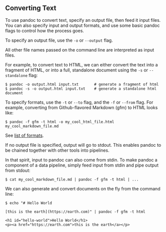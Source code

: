 ## Converting Text

To use pandoc to convert text, specify an output file, then feed it input files.
You can also specify input and output formats, and use some basic pandoc flags 
to control how the process goes.

To specify an output file, use the `-o` or `--output` flag.

All other file names passed on the command line are interpreted as input files.

For example, to convert text to HTML, we can either convert the text 
into a fragment of HTML, or into a full, standalone document using the `-s`
or `--standalone` flag:

```
$ pandoc -o output.html input.txt       # generate a fragment of html
$ pandoc -s -o output.html input.txt    # generate a standalone html document
```

To specify formats, use the `-t` or `--to` flag, and the `-f` or `--from` flag.
For example, converting from Github-flavored Markdown (gfm) to HTML looks like:

```
$ pandoc -f gfm -t html -o my_cool_html_file.html my_cool_markdown_file.md
```

See [list of formats](http://pandoc.org/MANUAL.html#options).

If no output file is specified, output will go to stdout. 
This enables pandoc to be chained together with other tools
into pipelines.

In that spirit, input to pandoc can also come from stdin.
To make pandoc a component of a data pipeline, simply feed
input from stdin and pipe output from stdout:

```
$ cat my_cool_markdown_file.md | pandoc -f gfm -t html | ...
```

We can also generate and convert documents on the fly from the command line:

```plain
$ echo "# Hello World

[this is the earth](https://earth.com)" | pandoc -f gfm -t html

<h1 id="hello-world">Hello World</h1>
<p><a href="https://earth.com">this is the earth</a></p>
```

